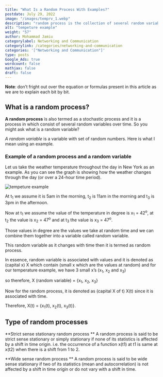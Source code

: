 ```yaml
---
title: "What Is a Random Process With Examples?"
postdate: July 29, 2022
image: "/images/temprv_1.webp"
description: "random process is the collection of several random variables and random variables is the collection of several random values"
alt: "tempeture example"
weight: "57"
author: Mohammad Jamiu
categorylabel: Networking and Communication
categorylink: /categories/networking-and-communication
categories: '["Networking and Communication"]'
type: posts
Google_Ads: true
wordcount: false
mathjax: false
draft: false
---
```


**Note**: don’t fright out over the equation or formulas present in this article as we are to explain each bit by bit.

## What is a random process?

**A random process** is also termed as a stochastic process and it is a process in which consist of several random variables over time. So you might ask what is a random variable?

_A random variable_ is a variable with set of random numbers. Here is what I mean using an example.

### Example of a random process and a random variable

Let us take the weather temperature throughout the day in New York as an example. As you can see the graph is showing how the weather changes through the day (or over a 24-hour time period).

<img loading="lazy" src="/images/temprv_1.webp" alt="tempeture example">

At t<sub>1</sub> we assume it is 5am in the morning, t<sub>2</sub> is 11am in the morning and t<sub>3</sub> is 3pm in the afternoon.

Now at t<sub>1</sub> we assume the value of the temperature in degree is x<sub>1</sub> = 42<sup>o</sup>, at t<sub>2</sub> the value is x<sub>2</sub> = 47<sup>o</sup> and at t<sub>3</sub> the value is x<sub>3</sub> = 47<sup>o</sup>.

Those values in degree are the values we take at random time and we can combine them together into a variable called random variable.

This random variable as it changes with time then it is termed as random process.

In essence, random variable is associated with values and it is denoted as (capital x) X which contain (small x which are the values at random) and for our temperature example, we have 3 small x’s (x<sub>1</sub>, x<sub>2</sub> and x<sub>3</sub>)

so therefore, X (random variable) = {x<sub>1</sub>, x<sub>2</sub>, x<sub>3</sub>}

Now for the random process, it is denoted as (capital X of t) X(t) since it is associated with time.

Therefore, X(t) = {x<sub>1</sub>(t), x<sub>2</sub>(t), x<sub>3</sub>(t)}.

## Type of random processes

**Strict sense stationary random process **
A random process is said to be strict sense stationary or simply stationary if none of its statistics is affected by a shift in time origin. i.e. the occurrence of a function x(t1) at t1 is same at x(t2) when there is a shift from 1 to 2.

**Wide sense random process **
A random process is said to be wide sense stationary if two of its statistics (mean and autocorrelation) is not affected by a shift in time origin or do not vary with a shift in time.

